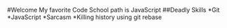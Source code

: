 #Welcome
My favorite Code School path is JavaScript 
##Deadly Skills
*Git
*JavaScript
*Sarcasm
*Killing history using git rebase
